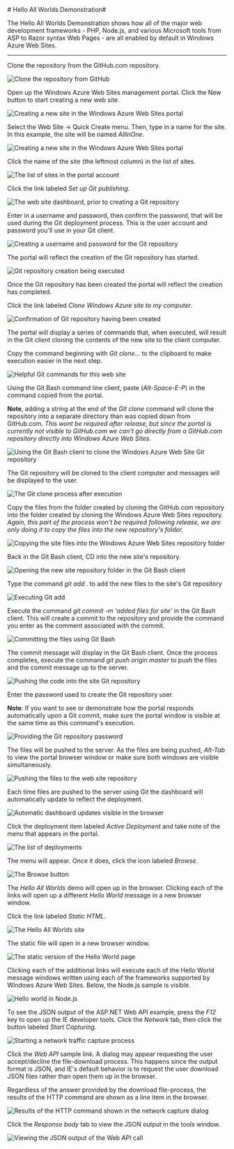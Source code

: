 ﻿<a name="netly" />
# Hello All Worlds Demonstration#

The Hello All Worlds Demonstration shows how all of the major web development frameworks - PHP, Node.js, and various Microsoft tools from ASP to Razor syntax Web Pages - are all enabled by default in Windows Azure Web Sites.

-------------------------------------------------------

Clone the repository from the GitHub.com repository. 

![Clone the repository from GitHub](https://github.com/WindowsAzure-Preview/Net.ly/blob/master/Images/1.png?raw=true)

Open up the Windows Azure Web Sites management portal. Click the New button to start creating a new web site. 

![Creating a new site in the Windows Azure Web Sites portal](https://github.com/WindowsAzure-Preview/Net.ly/blob/master/Images/2.png?raw=true)

Select the Web Site -> Quick Create menu. Then, type in a name for the site. In this example, the site will be named _AllInOne_.

![Creating a new site in the Windows Azure Web Sites portal](https://github.com/WindowsAzure-Preview/Net.ly/blob/master/Images/3.png?raw=true)

Click the name of the site (the leftmost column) in the list of sites.

![The list of sites in the portal account](https://github.com/WindowsAzure-Preview/Net.ly/blob/master/Images/4.png?raw=true)

Click the link labeled _Set up Git publishing_.

![The web site dashboard, prior to creating a Git repository](https://github.com/WindowsAzure-Preview/Net.ly/blob/master/Images/5.png?raw=true)

Enter in a username and password, then confirm the password, that will be used during the Git deployment process. This is the user account and password you'll use in your Git client. 

![Creating a username and password for the Git repository](https://github.com/WindowsAzure-Preview/Net.ly/blob/master/Images/6.png?raw=true)

The portal will reflect the creation of the Git repository has started.

![Git repository creation being executed](https://github.com/WindowsAzure-Preview/Net.ly/blob/master/Images/7.png?raw=true)

Once the Git repository has been created the portal will reflect the creation has completed.

Click the link labeled _Clone Windows Azure site to my computer_.

![Confirmation of Git repository having been created](https://github.com/WindowsAzure-Preview/Net.ly/blob/master/Images/8.png?raw=true)

The portal will display a series of commands that, when executed, will result in the Git client cloning the contents of the new site to the client computer.

Copy the command beginning with _Git clone..._ to the clipboard to make execution easier in the next step.

![Helpful Git commands for this web site](https://github.com/WindowsAzure-Preview/Net.ly/blob/master/Images/9.png?raw=true)

Using the Git Bash command line client, paste (_Alt-Space-E-P_) in the command copied from the portal. 

**Note**, adding a string at the end of the _Git clone_ command will clone the repository into a separate directory than was copied down from GitHub.com. _This wont be required after release, but since the portal is currently not visible to GitHub.com we can't go directly from a GitHub.com repository directly into Windows Azure Web Sites_.

![Using the Git Bash client to clone the Windows Azure Web Site Git repository](https://github.com/WindowsAzure-Preview/Net.ly/blob/master/Images/10.png?raw=true)

The Git repository will be cloned to the client computer and messages will be displayed to the user.

![The Git clone process after execution](https://github.com/WindowsAzure-Preview/Net.ly/blob/master/Images/11.png?raw=true)

Copy the files from the folder created by cloning the GitHub.com repository into the folder created by cloning the Windows Azure Web Sites repository. _Again, this part of the process won't be required following release, we are only doing it to copy the files into the new repository's folder._

![Copying the site files into the Windows Azure Web Sites repository folder](https://github.com/WindowsAzure-Preview/Net.ly/blob/master/Images/12.png?raw=true)

Back in the Git Bash client, CD into the new site's repository.

![Opening the new site repository folder in the Git Bash client](https://github.com/WindowsAzure-Preview/Net.ly/blob/master/Images/13.png?raw=true)

Type the command _git add ._ to add the new files to the site's Git repository

![Executing Git add](https://github.com/WindowsAzure-Preview/Net.ly/blob/master/Images/14.png?raw=true)

Execute the command _git commit -m 'added files for site'_ in the Git Bash client. This will create a commit to the repository and provide the command you enter as the comment associated with the commit.

![Committing the files using Git Bash](https://github.com/WindowsAzure-Preview/Net.ly/blob/master/Images/15.png?raw=true)

The commit message will display in the Git Bash client. Once the process completes, execute the command _git push origin master_ to push the files and the commit message up to the server. 

![Pushing the code into the site Git repository](https://github.com/WindowsAzure-Preview/Net.ly/blob/master/Images/16.png?raw=true)

Enter the password used to create the Git repository user.

**Note**: If you want to see or demonstrate how the portal responds automatically upon a Git commit, make sure the portal window is visible at the same time as this command's execution.

![Providing the Git repository password](https://github.com/WindowsAzure-Preview/Net.ly/blob/master/Images/17.png?raw=true)

The files will be pushed to the server. As the files are being pushed, _Alt-Tab_ to view the portal browser window or make sure both windows are visible simultaneously. 

![Pushing the files to the web site repository](https://github.com/WindowsAzure-Preview/Net.ly/blob/master/Images/18.png?raw=true)

Each time files are pushed to the server using Git the dashboard will automatically update to reflect the deployment. 

![Automatic dashboard updates visible in the browser](https://github.com/WindowsAzure-Preview/Net.ly/blob/master/Images/19.png?raw=true)

Click the deployment item labeled _Active Deployment_ and take note of the menu that appears in the portal.

![The list of deployments](https://github.com/WindowsAzure-Preview/Net.ly/blob/master/Images/20.png?raw=true)

The menu will appear. Once it does, click the icon labeled _Browse_. 

![The Browse button](https://github.com/WindowsAzure-Preview/Net.ly/blob/master/Images/21.png?raw=true)

The _Hello All Worlds_ demo will open up in the browser. Clicking each of the links will open up a different _Hello World_ message in a new browser window. 

Click the link labeled _Static HTML_.

![The Hello All Worlds site](https://github.com/WindowsAzure-Preview/Net.ly/blob/master/Images/22.png?raw=true)

The static file will open in a new browser window.

![The static version of the Hello World page](https://github.com/WindowsAzure-Preview/Net.ly/blob/master/Images/23.png?raw=true)

Clicking each of the additional links will execute each of the Hello World message windows written using each of the frameworks supported by Windows Azure Web Sites. Below, the Node.js sample is visible. 

![Hello world in Node.js](https://github.com/WindowsAzure-Preview/Net.ly/blob/master/Images/24.png?raw=true)

To see the JSON output of the ASP.NET Web API example, press the _F12_ key to open up the IE developer tools. Click the _Network_ tab, then click the button labeled _Start Capturing_. 

![Starting a network traffic capture process](https://github.com/WindowsAzure-Preview/Net.ly/blob/master/Images/25.png?raw=true)

Click the _Web API_ sample link. A dialog may appear requesting the user accept/decline the file-download process. This happens since the output format is JSON, and IE's default behavior is to request the user download JSON files rather than open them up in the browser.

Regardless of the answer provided by the download file-process, the results of the HTTP command are shown as a line item in the browser.

![Results of the HTTP command shown in the network capture dialog](https://github.com/WindowsAzure-Preview/Net.ly/blob/master/Images/26.png?raw=true)

Click the _Response body_ tab to view the JSON output in the tools window.

![Viewing the JSON output of the Web API call](https://github.com/WindowsAzure-Preview/Net.ly/blob/master/Images/27.png?raw=true)